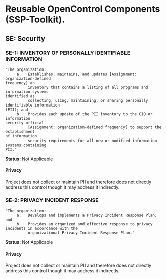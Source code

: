 # Reusable OpenControl Components (SSP-Toolkit).

## SE: Security
### SE-1: INVENTORY OF PERSONALLY IDENTIFIABLE INFORMATION
```text
"The organization:
     a.   Establishes, maintains, and updates [Assignment: organization-defined
frequency] an
          inventory that contains a listing of all programs and information systems
identified as
          collecting, using, maintaining, or sharing personally identifiable information
(PII); and
     b.   Provides each update of the PII inventory to the CIO or information
security official
          [Assignment: organization-defined frequency] to support the establishment
of information
          security requirements for all new or modified information systems containing
PII."
```
**Status:** Not Applicable

#### Privacy

Project does not collect or maintain PII and therefore does not directly address this control though it may address it indirectly.


### SE-2: PRIVACY INCIDENT RESPONSE
```text
"The organization:
     a.   Develops and implements a Privacy Incident Response Plan; and
     b.   Provides an organized and effective response to privacy incidents in accordance with the
          organizational Privacy Incident Response Plan."
```
**Status:** Not Applicable

#### Privacy

Project does not collect or maintain PII and therefore does not directly address this control though it may address it indirectly.
